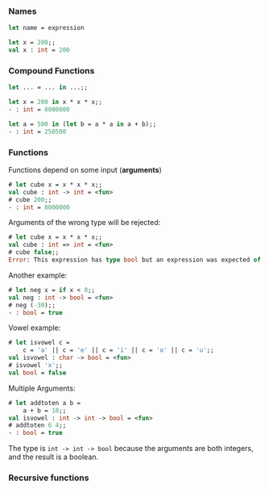 
### Names 
``` OCaml
let name = expression

let x = 200;;
val x : int = 200
```

### Compound Functions
``` OCaml
let ... = ... in ...;;

let x = 200 in x * x * x;;
- : int = 8000000

let a = 500 in (let b = a * a in a + b);;
- : int = 250500
```

### Functions
Functions depend on some input (**arguments**)
``` OCaml
# let cube x = x * x * x;;
val cube : int -> int = <fun>
# cube 200;;
- : int = 8000000
```

Arguments of the wrong type will be rejected:
``` ocaml
# let cube x = x * x * x;;
val cube : int => int = <fun>
# cube false;;
Error: This expression has type bool but an expression was expected of type int
```

Another example:
``` Ocaml
# let neg x = if x < 0;;
val neg : int -> bool = <fun>
# neg (-30);;
- : bool = true
```

Vowel example:
``` ocaml
# let isvowel c = 
	c = 'a' || c = 'e' || c = 'i' || c = 'o' || c = 'u';;
val isvowel : char -> bool = <fun>
# isvowel 'x';;
val bool = false
```

Multiple Arguments:
``` ocaml
# let addtoten a b = 
	a + b = 10;;
val isvowel : int -> int -> bool = <fun>
# addtoten 6 4;;
- : bool = true
```
The type is `int -> int -> bool` because the arguments are both integers, and the result is a boolean.

### Recursive functions
